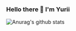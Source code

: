 ### Hello there 👋 I'm Yurii
![Anurag's
 github stats](https://github-readme-stats.vercel.app/api?username=ErihKoh&show_icons=true&theme=radical)




<!--
**ErihKoh/ErihKoh** is a ✨ _special_ ✨ repository because its `README.md` (this file) appears on your GitHub profile.

Here are some ideas to get you started:

- 🔭 I’m currently working on ...
- 🌱 I’m currently learning ...
- 👯 I’m looking to collaborate on ...
- 🤔 I’m looking for help with ...
- 💬 Ask me about ...
- 📫 How to reach me: ...
- 😄 Pronouns: ...
- ⚡ Fun fact: ...
-->
